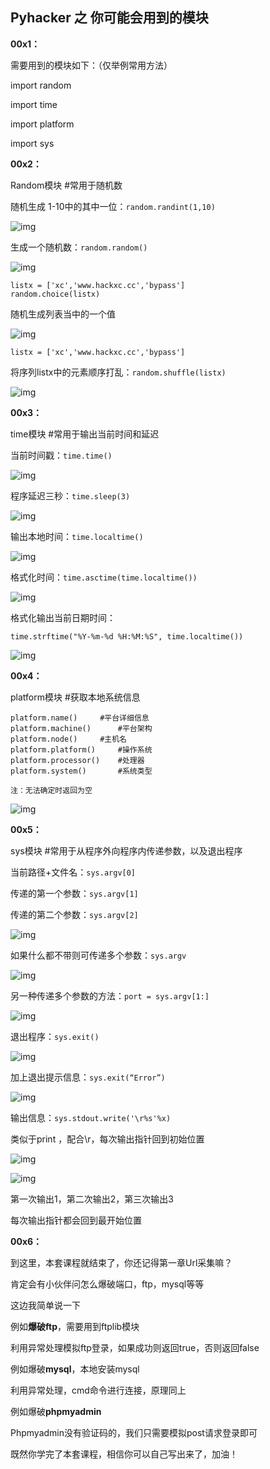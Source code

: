 ## Pyhacker 之 你可能会用到的模块

**00x1：**  

需要用到的模块如下：（仅举例常用方法）  

import random  

import time  

import platform  

import sys  

**00x2：**  

Random模块		#常用于随机数  

随机生成 1-10中的其中一位：```random.randint(1,10)```  

![img](https://github.com/hackxc/Pyhacker/blob/master/books/img/15/1.png)  

生成一个随机数：```random.random()```  

![img](https://github.com/hackxc/Pyhacker/blob/master/books/img/15/2.png)  

```
listx = ['xc','www.hackxc.cc','bypass']
random.choice(listx)
```  

随机生成列表当中的一个值  

![img](https://github.com/hackxc/Pyhacker/blob/master/books/img/15/3.png)  

```listx = ['xc','www.hackxc.cc','bypass']```  

将序列listx中的元素顺序打乱：```random.shuffle(listx)```  

![img](https://github.com/hackxc/Pyhacker/blob/master/books/img/15/4.png)  

**00x3：**  

time模块		#常用于输出当前时间和延迟  

当前时间戳：```time.time()```  

![img](https://github.com/hackxc/Pyhacker/blob/master/books/img/15/5.png)  

程序延迟三秒：```time.sleep(3)```  

![img](https://github.com/hackxc/Pyhacker/blob/master/books/img/15/6.png)  

输出本地时间：```time.localtime()```  

![img](https://github.com/hackxc/Pyhacker/blob/master/books/img/15/7.png)  

格式化时间：```time.asctime(time.localtime())```  

![img](https://github.com/hackxc/Pyhacker/blob/master/books/img/15/8.png)  

格式化输出当前日期时间：  

```time.strftime("%Y-%m-%d %H:%M:%S", time.localtime())```  

![img](https://github.com/hackxc/Pyhacker/blob/master/books/img/15/9.png)  

**00x4：**  

platform模块        #获取本地系统信息  

```
platform.name()		#平台详细信息
platform.machine()		#平台架构
platform.node()		#主机名
platform.platform()		#操作系统
platform.processor()	#处理器
platform.system()		#系统类型

注：无法确定时返回为空
```  

![img](https://github.com/hackxc/Pyhacker/blob/master/books/img/15/10.png)  

**00x5：**  

sys模块		#常用于从程序外向程序内传递参数，以及退出程序  

当前路径+文件名：```sys.argv[0]```  

传递的第一个参数：```sys.argv[1]```  

传递的第二个参数：```sys.argv[2]```  

![img](https://github.com/hackxc/Pyhacker/blob/master/books/img/15/11.png)  

如果什么都不带则可传递多个参数：```sys.argv```  

![img](https://github.com/hackxc/Pyhacker/blob/master/books/img/15/12.png)  

另一种传递多个参数的方法：```port = sys.argv[1:]```  

![img](https://github.com/hackxc/Pyhacker/blob/master/books/img/15/13.png)  

退出程序：```sys.exit()```  

![img](https://github.com/hackxc/Pyhacker/blob/master/books/img/15/14.png)  

加上退出提示信息：```sys.exit(“Error”)```  

![img](https://github.com/hackxc/Pyhacker/blob/master/books/img/15/15.png)  

输出信息：```sys.stdout.write('\r%s'%x)```  

类似于print ，配合\r，每次输出指针回到初始位置  

![img](https://github.com/hackxc/Pyhacker/blob/master/books/img/15/16.png)  

![img](https://github.com/hackxc/Pyhacker/blob/master/books/img/15/17.png)  

第一次输出1，第二次输出2，第三次输出3  

每次输出指针都会回到最开始位置  

**00x6：**  

到这里，本套课程就结束了，你还记得第一章Url采集嘛？  

肯定会有小伙伴问怎么爆破端口，ftp，mysql等等  

这边我简单说一下  

例如**爆破ftp**，需要用到ftplib模块  

利用异常处理模拟ftp登录，如果成功则返回true，否则返回false  

例如爆破**mysql**，本地安装mysql  

利用异常处理，cmd命令进行连接，原理同上  

例如爆破**phpmyadmin**  

Phpmyadmin没有验证码的，我们只需要模拟post请求登录即可  

既然你学完了本套课程，相信你可以自己写出来了，加油！
